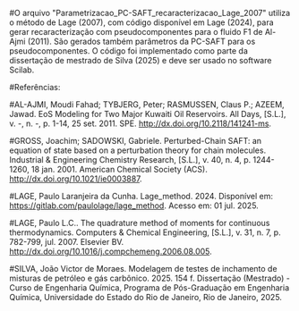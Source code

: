 #O arquivo "Parametrizacao_PC-SAFT_recaracterizacao_Lage_2007" utiliza o método de Lage (2007), com código disponível em Lage (2024), para gerar recaracterização com pseudocomponentes para o fluido F1 de Al-Ajmi (2011). São gerados também parâmetros da PC-SAFT para os pseudocomponentes. O código foi implementado como parte da dissertação de mestrado de Silva (2025) e deve ser usado no software Scilab.

#Referências:

#AL-AJMI, Moudi Fahad; TYBJERG, Peter; RASMUSSEN, Claus P.; AZEEM, Jawad. EoS Modeling for Two Major Kuwaiti Oil Reservoirs. All Days, [S.L.], v. -, n. -, p. 1-14, 25 set. 2011. SPE. http://dx.doi.org/10.2118/141241-ms.

#GROSS, Joachim; SADOWSKI, Gabriele. Perturbed-Chain SAFT: an equation of state based on a perturbation theory for chain molecules. Industrial & Engineering Chemistry Research, [S.L.], v. 40, n. 4, p. 1244-1260, 18 jan. 2001. American Chemical Society (ACS). http://dx.doi.org/10.1021/ie0003887.

#LAGE, Paulo Laranjeira da Cunha. Lage_method. 2024. Disponível em: https://gitlab.com/paulolage/lage_method. Acesso em: 01 jul. 2025.

#LAGE, Paulo L.C.. The quadrature method of moments for continuous thermodynamics. Computers & Chemical Engineering, [S.L.], v. 31, n. 7, p. 782-799, jul. 2007. Elsevier BV. http://dx.doi.org/10.1016/j.compchemeng.2006.08.005.

#SILVA, João Victor de Moraes. Modelagem de testes de inchamento de misturas de petróleo e gás carbônico. 2025. 154 f. Dissertação (Mestrado) - Curso de Engenharia Química, Programa de Pós-Graduação em Engenharia Química, Universidade do Estado do Rio de Janeiro, Rio de Janeiro, 2025.

